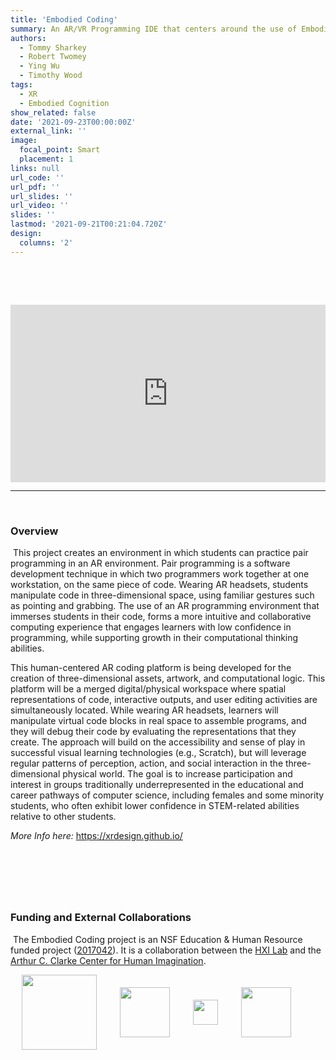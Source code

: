 ```yaml
---
title: 'Embodied Coding'
summary: An AR/VR Programming IDE that centers around the use of Embodied tools and metaphors instead of the traditional wall of text
authors: 
  - Tommy Sharkey
  - Robert Twomey
  - Ying Wu
  - Timothy Wood
tags:
  - XR
  - Embodied Cognition
show_related: false
date: '2021-09-23T00:00:00Z'
external_link: ''
image:
  focal_point: Smart
  placement: 1
links: null
url_code: ''
url_pdf: ''
url_slides: ''
url_video: ''
slides: ''
lastmod: '2021-09-21T00:21:04.720Z'
design:
  columns: '2'
---
```

​
<!-- [//]: # (
) -->
​
<div style="padding:56.25% 0 0 0;position:relative;"><iframe src="https://player.vimeo.com/video/613800092?h=e09249318f&amp;badge=0&amp;autopause=0&amp;player_id=0&amp;app_id=58479" frameborder="0" allow="autoplay; fullscreen; picture-in-picture" allowfullscreen style="position:absolute;top:0;left:0;width:100%;height:100%;" title="Embodied-Code_NSF-Video"></iframe></div><script src="https://player.vimeo.com/api/player.js"></script>

------
​
### Overview
​
This project creates an environment in which students can practice pair programming in an AR environment. Pair programming is a software development technique in which two programmers work together at one workstation, on the same piece of code. Wearing AR headsets, students manipulate code in three-dimensional space, using familiar gestures such as pointing and grabbing. The use of an AR programming environment that immerses students in their code, forms a more intuitive and collaborative computing experience that engages learners with low confidence in programming, while supporting growth in their computational thinking abilities.

This human-centered AR coding platform is being developed for the creation of three-dimensional assets, artwork, and computational logic. This platform will be a merged digital/physical workspace where spatial representations of code, interactive outputs, and user editing activities are simultaneously located. While wearing AR headsets, learners will manipulate virtual code blocks in real space to assemble programs, and they will debug their code by evaluating the representations that they create. The approach will build on the accessibility and sense of play in successful visual learning technologies (e.g., Scratch), but will leverage regular patterns of perception, action, and social interaction in the three-dimensional physical world. The goal is to increase participation and interest in groups traditionally underrepresented in the educational and career pathways of computer science, including females and some minority students, who often exhibit lower confidence in STEM-related abilities relative to other students.

*More Info here:* https://xrdesign.github.io/

​
------
​
### Funding and External Collaborations
​
The Embodied Coding project is an NSF Education & Human Resource funded project ([2017042](https://nsf.gov/awardsearch/showAward?AWD_ID=2017042)). It is a collaboration between the [HXI Lab](https://hxi.ucsd.edu) and the [Arthur C. Clarke Center for Human Imagination](http://imagination.ucsd.edu).
​
​
<div style="display: flex; justify-content:space-around; align-items: center;">
<img src="/images/CSE.jpg" style="height: 120px;"> 
<img src="/images/qi.png" style="height: 80px;"> 
<img src="/images/clarke-center_logo.png" style="height: 40px;"> 
<img src="/images/NSF_Logo.png" style="height: 80px;">
​
</div>
​
<!-- ------
​
### Publications -->
​
<!-- {{< cite page="/publication/volis-cui2021" view="1" >}}  -->